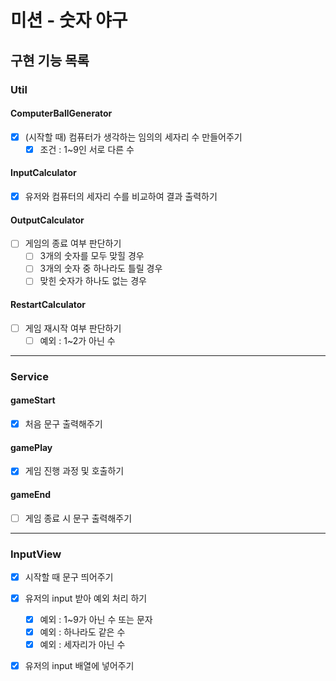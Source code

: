 # 미션 - 숫자 야구

## 구현 기능 목록

### Util

#### ComputerBallGenerator
- [x] (시작할 때) 컴퓨터가 생각하는 임의의 세자리 수 만들어주기
  - [x] 조건 : 1~9인 서로 다른 수

#### InputCalculator
- [x] 유저와 컴퓨터의 세자리 수를 비교하여 결과 출력하기

#### OutputCalculator
- [ ] 게임의 종료 여부 판단하기
  - [ ] 3개의 숫자를 모두 맞힐 경우
  - [ ] 3개의 숫자 중 하나라도 틀릴 경우
  - [ ] 맞힌 숫자가 하나도 없는 경우

#### RestartCalculator
- [ ] 게임 재시작 여부 판단하기
  - [ ] 예외 : 1~2가 아닌 수

----

### Service

#### gameStart
- [x] 처음 문구 출력해주기

#### gamePlay
- [x] 게임 진행 과정 및 호출하기

#### gameEnd
- [ ] 게임 종료 시 문구 출력해주기

----

### InputView

- [x] 시작할 때 문구 띄어주기
- [x] 유저의 input 받아 예외 처리 하기
  - [x] 예외 : 1~9가 아닌 수 또는 문자
  - [x] 예외 : 하나라도 같은 수
  - [x] 예외 : 세자리가 아닌 수
- [x] 유저의 input 배열에 넣어주기
  
